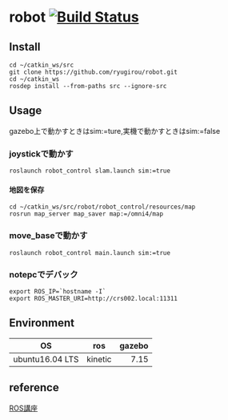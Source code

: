 robot [![Build Status](https://travis-ci.org/ryugirou/robot.svg?branch=master)](https://travis-ci.org/ryugirou/robot)
====
## Install
```
cd ~/catkin_ws/src
git clone https://github.com/ryugirou/robot.git
cd ~/catkin_ws
rosdep install --from-paths src --ignore-src
```
## Usage
gazebo上で動かすときはsim:=ture,実機で動かすときはsim:=false
### joystickで動かす
```
roslaunch robot_control slam.launch sim:=true
```
#### 地図を保存
```
cd ~/catkin_ws/src/robot/robot_control/resources/map
rosrun map_server map_saver map:=/omni4/map
``` 
### move_baseで動かす
```
roslaunch robot_control main.launch sim:=true
```
### notepcでデバック
```
export ROS_IP=`hostname -I`
export ROS_MASTER_URI=http://crs002.local:11311
```
## Environment
| OS | ros | gazebo |
| ---------- | :--------: | --------: |
| ubuntu16.04 LTS  | kinetic | 7.15 |

## reference
[ROS講座](https://qiita.com/srs/items/5f44440afea0eb616b4a)
